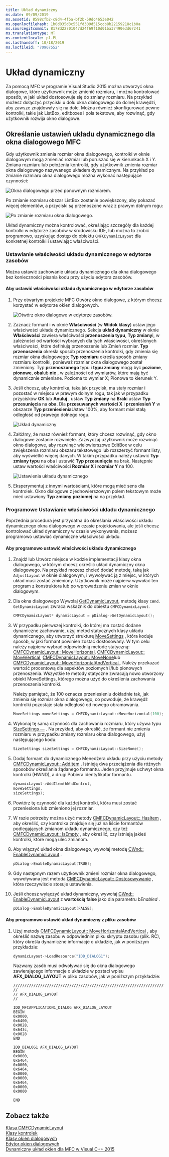 ```yaml
---
title: Układ dynamiczny
ms.date: 09/09/2019
ms.assetid: 8598cfb2-c8d4-4f5a-bf2b-59dc4653e042
ms.openlocfilehash: 1b0d035d3c551fd309d515ccb8b22159218c1b0a
ms.sourcegitcommit: 8178d22701047d24f69f10d01ba37490e3d67241
ms.translationtype: MT
ms.contentlocale: pl-PL
ms.lasthandoff: 10/18/2019
ms.locfileid: "70907552"
---
```

# <a name="dynamic-layout"></a>Układ dynamiczny

Za pomocą MFC w programie Visual Studio 2015 można utworzyć okna dialogowe, które użytkownik może zmienić rozmiaru, i można kontrolować sposób, w jaki układ dostosowuje się do zmiany rozmiaru. Na przykład możesz dołączyć przyciski u dołu okna dialogowego do dolnej krawędzi, aby zawsze znajdowały się na dole. Można również skonfigurować pewne kontrolki, takie jak ListBox, editboxes i pola tekstowe, aby rozwinąć, gdy użytkownik rozwija okno dialogowe.

## <a name="specifying-dynamic-layout-settings-for-an-mfc-dialog-box"></a>Określanie ustawień układu dynamicznego dla okna dialogowego MFC

Gdy użytkownik zmienia rozmiar okna dialogowego, kontrolki w oknie dialogowym mogą zmieniać rozmiar lub poruszać się w kierunkach X i Y. Zmiana rozmiaru lub położenia kontrolki, gdy użytkownik zmienia rozmiar okna dialogowego nazywanego układem dynamicznym. Na przykład po zmianie rozmiaru okna dialogowego można wykonać następujące czynności:

![Okna dialogowego przed ponownym rozmiarem.](../mfc/media/mfcdynamiclayout4.png "Okna dialogowego przed ponownym rozmiarem.")

Po zmianie rozmiaru obszar ListBox zostanie powiększony, aby pokazać więcej elementów, a przyciski są przenoszone wraz z prawym dolnym rogu:

![Po zmianie rozmiaru okna dialogowego.](../mfc/media/mfcdynamiclayout5.png "Po zmianie rozmiaru okna dialogowego.")

Układ dynamiczny można kontrolować, określając szczegóły dla każdej kontrolki w edytorze zasobów w środowisku IDE, lub można to zrobić programowo, uzyskując dostęp do obiektu `CMFCDynamicLayout` dla konkretnej kontrolki i ustawiając właściwości.

### <a name="setting-dynamic-layout-properties-in-the-resource-editor"></a>Ustawianie właściwości układu dynamicznego w edytorze zasobów

Można ustawić zachowanie układu dynamicznego dla okna dialogowego bez konieczności pisania kodu przy użyciu edytora zasobów.

#### <a name="to-set-dynamic-layout-properties-in-the-resource-editor"></a>Aby ustawić właściwości układu dynamicznego w edytorze zasobów

1. Przy otwartym projekcie MFC Otwórz okno dialogowe, z którym chcesz korzystać w edytorze okien dialogowych.

   ![Otwórz okno dialogowe w edytorze zasobów.](../mfc/media/mfcdynamiclayout3.png "Otwórz okno dialogowe w edytorze zasobów.")

1. Zaznacz formant i w oknie **Właściwości** (w **Widok klasy**) ustaw jego właściwości układu dynamicznego. Sekcja **układ dynamiczny** w oknie **Właściwości** zawiera właściwości **przenoszenia typu**, **Typ zmiany**i, w zależności od wartości wybranych dla tych właściwości, określonych właściwości, które definiują przenoszenie lub Zmień rozmiar. **Typ przenoszenia** określa sposób przenoszenia kontrolki, gdy zmienia się rozmiar okna dialogowego; **Typ rozmiaru** określa sposób zmiany rozmiaru kontrolki, ponieważ rozmiar okna dialogowego został zmieniony. Typ **przenoszonego** typu i **typu zmiany** mogą być **poziome**, **pionowe**, **oba**lub **nie** , w zależności od wymiarów, które mają być dynamicznie zmieniane. Pozioma to wymiar X; Pionowa to kierunek Y.

1. Jeśli chcesz, aby kontrolka, taka jak przycisk, ma stały rozmiar i pozostać w miejscu w prawym dolnym rogu, tak jak w przypadku przycisków **OK** lub **Anuluj** , ustaw **Typ zmiany** na **Brak**i ustaw **Typ przesunięcia** na **oba**. Dla **przesuwanych wartości X** i **przeniesień Y** w obszarze **Typ przeniesienia**Ustaw 100%, aby formant miał stałą odległość od prawego dolnego rogu.

   ![Układ dynamiczny](../mfc/media/mfcdynamiclayout1.png "Układ dynamiczny")

1. Załóżmy, że masz również formant, który chcesz rozwinąć, gdy okno dialogowe zostanie rozwinięte. Zazwyczaj użytkownik może rozwinąć okno dialogowe, aby rozwinąć wielowierszowe EditBox w celu zwiększenia rozmiaru obszaru tekstowego lub rozszerzyć formant listy, aby wyświetlić więcej danych. W takim przypadku należy ustawić **Typ zmiany typu** na oba i ustawić **Typ przesunięcia** na brak. Następnie ustaw wartości właściwości **Rozmiar X** i **rozmiar Y** na 100.

   ![Ustawienia układu dynamicznego](../mfc/media/mfcdynamiclayout2.png "Ustawienia układu dynamicznego")

1. Eksperymentuj z innymi wartościami, które mogą mieć sens dla kontrolek. Okno dialogowe z jednowierszowym polem tekstowym może mieć ustawiony **Typ zmiany** **poziomej** na na przykład.

### <a name="setting-dynamic-layout-properties-programmatically"></a>Programowe Ustawianie właściwości układu dynamicznego

Poprzednia procedura jest przydatna do określania właściwości układu dynamicznego okna dialogowego w czasie projektowania, ale jeśli chcesz kontrolować układ dynamiczny w czasie wykonywania, możesz programowo ustawiać dynamiczne właściwości układu.

#### <a name="to-set-dynamic-layout-properties-programmatically"></a>Aby programowo ustawić właściwości układu dynamicznego

1. Znajdź lub Utwórz miejsce w kodzie implementacji klasy okna dialogowego, w którym chcesz określić układ dynamiczny okna dialogowego. Na przykład możesz chcieć dodać metodę, taką jak `AdjustLayout` w oknie dialogowym, i wywoływać ją z miejsc, w których układ musi zostać zmieniony. Użytkownik może najpierw wywołać ten program z konstruktora lub po wprowadzeniu zmian w oknie dialogowym.

1. Dla okna dialogowego Wywołaj [GetDynamicLayout](../mfc/reference/cwnd-class.md#getdynamiclayout), metodę klasy `CWnd`. `GetDynamicLayout` zwraca wskaźnik do obiektu `CMFCDynamicLayout`.

    ```cpp
    CMFCDynamicLayout* dynamicLayout = pDialog->GetDynamicLayout();
    ```

1. W przypadku pierwszej kontrolki, do której ma zostać dodane dynamiczne zachowanie, użyj metod statycznych klasy układu dynamicznego, aby utworzyć strukturę [MoveSettings](../mfc/reference/cmfcdynamiclayout-class.md#movesettings_structure) , która koduje sposób, w jaki formant powinien zostać dostosowany. W tym celu należy najpierw wybrać odpowiednią metodę statyczną: [CMFCDynamicLayout:: MoveHorizontal](../mfc/reference/cmfcdynamiclayout-class.md#movehorizontal), [CMFCDynamicLayout:: MoveVertical](../mfc/reference/cmfcdynamiclayout-class.md#movevertical), [CMFCDynamicLayout:: MoveNone](../mfc/reference/cmfcdynamiclayout-class.md#movenone)lub [CMFCDynamicLayout:: MoveHorizontalAndVertical ](../mfc/reference/cmfcdynamiclayout-class.md#movehorizontalandvertical). Należy przekazać wartość procentową dla aspektów poziomych i/lub pionowych przenoszenia. Wszystkie te metody statyczne zwracają nowo utworzony obiekt MoveSettings, którego można użyć do określenia zachowania przenoszenia kontrolki.

   Należy pamiętać, że 100 oznacza przeniesieniu dokładnie tak, jak zmienia się rozmiar okna dialogowego, co powoduje, że krawędź kontrolki pozostaje stała odległość od nowego obramowania.

    ```cpp
    MoveSettings moveSettings = CMFCDynamicLayout::MoveHorizontal(100);
    ```

1. Wykonaj tę samą czynność dla zachowania rozmiaru, który używa typu [SizeSettings —](../mfc/reference/cmfcdynamiclayout-class.md#sizesettings_structure) . Na przykład, aby określić, że formant nie zmienia rozmiaru w przypadku zmiany rozmiaru okna dialogowego, użyj następującego kodu:

    ```cpp
    SizeSettings sizeSettings = CMFCDynamicLayout::SizeNone();
    ```

1. Dodaj formant do dynamicznego Menedżera układu przy użyciu metody [CMFCDynamicLayout:: AddItem](../mfc/reference/cmfcdynamiclayout-class.md#additem) . Istnieją dwa przeciążenia dla różnych sposobów określania żądanego formantu. Jeden przyjmuje uchwyt okna kontrolki (HWND), a drugi Pobiera identyfikator formantu.

    ```cpp
    dynamicLayout->AddItem(hWndControl,
    moveSettings,
    sizeSettings);
    ```

1. Powtórz tę czynność dla każdej kontrolki, która musi zostać przeniesiona lub zmieniono jej rozmiar.

1. W razie potrzeby można użyć metody [CMFCDynamicLayout:: HasItem](../mfc/reference/cmfcdynamiclayout-class.md#hasitem) , aby określić, czy kontrolka znajduje się już na liście formantów podlegających zmianom układu dynamicznego, czy też [CMFCDynamicLayout:: IsEmpty](../mfc/reference/cmfcdynamiclayout-class.md#isempty) , aby określić, czy istnieją jakieś kontrolki, które mogą ulec zmianom.

1. Aby włączyć układ okna dialogowego, wywołaj metodę [CWnd:: EnableDynamicLayout](../mfc/reference/cwnd-class.md#enabledynamiclayout) .

    ```cpp
    pDialog->EnableDynamicLayout(TRUE);
    ```

1. Gdy następnym razem użytkownik zmieni rozmiar okna dialogowego, wywoływana jest metoda [CMFCDynamicLayout:: Dostosowywanie](../mfc/reference/cmfcdynamiclayout-class.md#adjust) , która rzeczywiście stosuje ustawienia.

1. Jeśli chcesz wyłączyć układ dynamiczny, wywołaj [CWnd:: EnableDynamicLayout](../mfc/reference/cwnd-class.md#enabledynamiclayout) z **wartością false** jako dla parametru *bEnabled* .

    ```cpp
    pDialog->EnableDynamicLayout(FALSE);
    ```

#### <a name="to-set-the-dynamic-layout-programmatically-from-a-resource-file"></a>Aby programowo ustawić układ dynamiczny z pliku zasobów

1. Użyj metody [CMFCDynamicLayout:: MoveHorizontalAndVertical](../mfc/reference/cmfcdynamiclayout-class.md#movehorizontalandvertical) , aby określić nazwę zasobu w odpowiednim pliku skryptu zasobu (plik. RC), który określa dynamiczne informacje o układzie, jak w poniższym przykładzie:

    ```cpp
    dynamicLayout->LoadResource("IDD_DIALOG1");
    ```

   Nazwany zasób musi odwoływać się do okna dialogowego zawierającego informacje o układzie w postaci wpisu **AFX_DIALOG_LAYOUT** w pliku zasobów, jak w poniższym przykładzie:

    ```RC
    /////////////////////////////////////////////////////////////////////////////
    //
    // AFX_DIALOG_LAYOUT
    //

    IDD_MFCAPPLICATION1_DIALOG AFX_DIALOG_LAYOUT
    BEGIN
    0x0000,
    0x6400,
    0x0028,
    0x643c,
    0x0028
    END

    IDD_DIALOG1 AFX_DIALOG_LAYOUT
    BEGIN
    0x0000,
    0x6464,
    0x0000,
    0x6464,
    0x0000,
    0x0000,
    0x6464,
    0x0000,
    0x0000

    END
    ```

## <a name="see-also"></a>Zobacz także

[Klasa CMFCDynamicLayout](../mfc/reference/cmfcdynamiclayout-class.md)<br/>
[Klasy kontrolek](../mfc/control-classes.md)<br/>
[Klasy okien dialogowych](../mfc/dialog-box-classes.md)<br/>
[Edytor okien dialogowych](../windows/dialog-editor.md)<br/>
[Dynamiczny układ okien dla MFC w Visual C++ 2015](https://mariusbancila.ro/blog/2015/07/27/dynamic-dialog-layout-for-mfc-in-visual-c-2015/)

